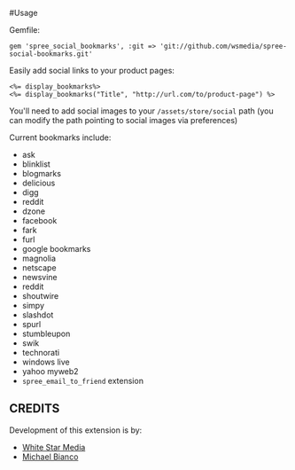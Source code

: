 #Usage

Gemfile:

	gem 'spree_social_bookmarks', :git => 'git://github.com/wsmedia/spree-social-bookmarks.git'

Easily add social links to your product pages:

	<%= display_bookmarks%>
	<%= display_bookmarks("Title", "http://url.com/to/product-page") %>

You'll need to add social images to your `/assets/store/social` path (you can modify the path pointing to social images via preferences)

Current bookmarks include:  

* ask
* blinklist
* blogmarks
* delicious
* digg
* reddit
* dzone
* facebook
* fark
* furl
* google bookmarks
* magnolia
* netscape
* newsvine
* reddit
* shoutwire
* simpy
* slashdot
* spurl
* stumbleupon
* swik
* technorati
* windows live
* yahoo myweb2
* `spree_email_to_friend` extension

CREDITS
--------

Development of this extension is by:  

* [White Star Media][1]
* [Michael Bianco][2]

[1]: http://www.whitestarmedia.co.uk/
[2]: http://mabblog.com/
